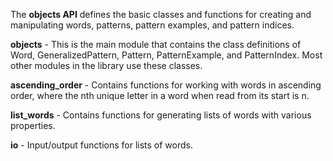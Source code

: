 The **objects API** defines the basic classes and functions for creating and manipulating words, patterns, pattern examples, and pattern indices. 

**objects** - This is the main module that contains the class definitions of Word, GeneralizedPattern, Pattern, PatternExample, and PatternIndex. Most other modules in the library use these classes.

**ascending_order** - Contains functions for working with words in ascending order, where the nth unique letter in a word when read from its start is n.

**list_words** - Contains functions for generating lists of words with various properties.

**io** - Input/output functions for lists of words.